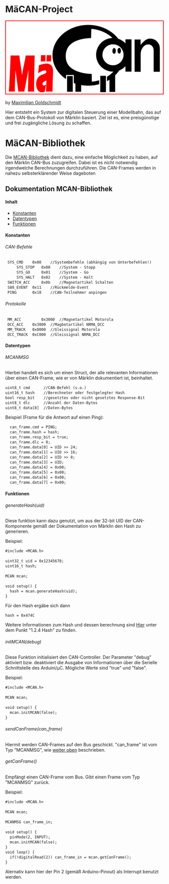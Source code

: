 # MäCAN-Project

![MäCAN](images/mäcan-logo.png)

by [Maximilian Goldschmidt](mailto:maxigoldschmidt@gmail.com)

Hier entsteht ein System zur digitalen Steuerung einer Modellbahn, das auf dem CAN-Bus-Protokoll von Märklin basiert. Ziel ist es, eine preisgünstige und frei zugängliche Lösung zu schaffen.

# MäCAN-Bibliothek

Die [MCAN-Bibliothek](MCAN/) dient dazu, eine einfache Möglichkeit zu haben, auf den Märklin CAN-Bus zuzugreifen. Dabei ist es nicht notwendig irgendwelche Berechnungen durchzuführen. Die CAN-Frames werden in nahezu selbsterklärender Weise dageboten

## Dokumentation MCAN-Bibliothek

#### Inhalt

* [Konstanten](#konstanten)
* [Datentypen](#datentypen)
* [Funktionen](#funktionen)

#### Konstanten

###### CAN-Befehle
````
 SYS_CMD	0x00 	//Systembefehle (abhängig von Unterbefehlen!)
 	 SYS_STOP 	0x00 	//System - Stopp
 	 SYS_GO		0x01	//System - Go
 	 SYS_HALT	0x02	//System - Halt
 SWITCH_ACC 	0x0b	//Magnetartikel Schalten
 S88_EVENT	0x11	//Rückmelde-Event
 PING 		0x18	//CAN-Teilnehmer anpingen
````

###### Protokolle
````
 MM_ACC 		0x3000	//Magnetartikel Motorola
 DCC_ACC 	0x3800	//Magbetartikel NRMA_DCC
 MM_TRACK 	0x0000	//Gleissignal Motorola
 DCC_TRACK 	0xC000	//Gleissignal NRMA_DCC
````

#### Datentypen

###### MCANMSG

Hierbei handelt es sich um einen Struct, der alle relevanten Informationen über einen CAN-Frame, wie er von Märklin dokumentiert ist, beinhaltet.
````
uint8_t cmd      //CAN-Befehl (s.o.)
uint16_t hash    //Berechneter oder festgelegter Hash
bool resp_bit    //gesetztes oder nicht gesetztes Response-Bit
uint8_t dlc      //Anzahl der Daten-Bytes
uint8_t data[8]  //Daten-Bytes
````
Beispiel (Frame für die Antwort auf einen Ping):
````
  can_frame.cmd = PING;
  can_frame.hash = hash;
  can_frame.resp_bit = true;
  can_frame.dlc = 8;
  can_frame.data[0] = UID >> 24;
  can_frame.data[1] = UID >> 16;
  can_frame.data[2] = UID >> 8;
  can_frame.data[3] = UID;
  can_frame.data[4] = 0x00;
  can_frame.data[5] = 0x00;
  can_frame.data[6] = 0x00;
  can_frame.data[7] = 0x00;
````

#### Funktionen

###### generateHash(uid)

Diese funktion kann dazu genutzt, um aus der 32-bit UID der CAN-Komponente gemäß der Dokumentation von Märklin den Hash zu generieren.

Beispiel:
```
#include <MCAN.h>

uint32_t uid = 0x12345678;
uint16_t hash;

MCAN mcan;

void setup() {
  hash = mcan.generateHash(uid);
}
````

Für den Hash ergäbe sich dann 
````
hash = 0x474C
````
Weitere Informationen zum Hash und dessen berechnung sind [Hier](http://medienpdb.maerklin.de/digital22008/files/cs2CAN-Protokoll-2_0.pdf) unter dem Punkt "1.2.4 Hash" zu finden.

###### initMCAN(debug)

Diese Funktion initialisiert den CAN-Controller.
Der Parameter "debug" aktiviert bzw. deaktiviert die Ausgabe von Informationen über die Serielle Schnittstelle des Arduini/µC. Mögliche Werte sind "true" und "false".

Beispiel:
````
#include <MCAN.h>

MCAN mcan;

void setup() {
  mcan.initMCAN(false);
}
````

###### sendCanFrame(can_frame)

Hiermit werden CAN-Frames auf den Bus geschickt. "can_frame" ist vom Typ "MCANMSG", wie [weiter oben](#mcanmsg) beschrieben.

###### getCanFrame()

Empfängt einen CAN-Frame vom Bus. Gibt einen Frame vom Typ "MCANMSG" zurück.

Beispiel:
````
#include <MCAN.h>

MCAN mcan;

MCANMSG can_frame_in;

void setup() {
  pinMode(2, INPUT);
  mcan.initMCAN(false);
}
void loop() {
  if(!digitalRead(2)) can_frame_in = mcan.getCanFrame();
}
````
Alernativ kann hier der Pin 2 (gemäß Arduino-Pinout) als Interrupt benutzt werden.
